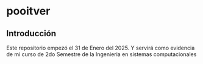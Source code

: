 # pooitver
## Introducción

Este repositorio empezó el 31 de Enero del 2025. 
Y servirá como evidencia de mi curso de 2do Semestre de 
la Ingenieria en sistemas computacionales
